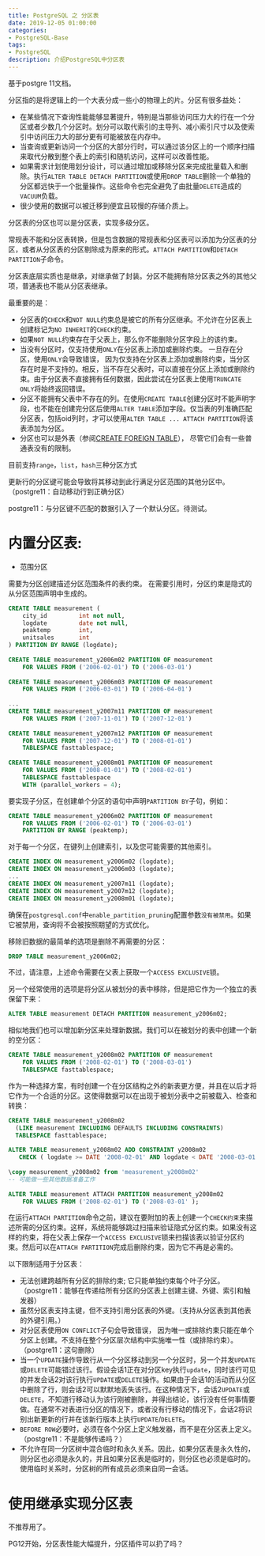 ```yaml
---
title: PostgreSQL 之 分区表
date: 2019-12-05 01:00:00
categories:
- PostgreSQL-Base
tags:
- PostgreSQL
description: 介绍PostgreSQL中分区表
---
```


基于postgre 11文档。

分区指的是将逻辑上的一个大表分成一些小的物理上的片。分区有很多益处：
* 在某些情况下查询性能能够显著提升，特别是当那些访问压力大的行在一个分区或者少数几个分区时。划分可以取代索引的主导列、减小索引尺寸以及使索引中访问压力大的部分更有可能被放在内存中。
* 当查询或更新访问一个分区的大部分行时，可以通过该分区上的一个顺序扫描来取代分散到整个表上的索引和随机访问，这样可以改善性能。
* 如果需求计划使用划分设计，可以通过增加或移除分区来完成批量载入和删除。执行`ALTER TABLE DETACH PARTITION`或使用`DROP TABLE`删除一个单独的分区都远快于一个批量操作。这些命令也完全避免了由批量`DELETE`造成的`VACUUM`负载。
* 很少使用的数据可以被迁移到便宜且较慢的存储介质上。

分区表的分区也可以是分区表，实现多级分区。

常规表不能和分区表转换，但是包含数据的常规表和分区表可以添加为分区表的分区，或者从分区表的分区剔除成为原来的形式。`ATTACH PARTITION`和`DETACH PARTITION`子命令。

分区表底层实质也是继承，对继承做了封装。分区不能拥有除分区表之外的其他父项，普通表也不能从分区表继承。

最重要的是：
* 分区表的`CHECK`和`NOT NULL`约束总是被它的所有分区继承。不允许在分区表上创建标记为`NO INHERIT`的`CHECK`约束。
* 如果`NOT NULL`约束存在于父表上，那么你不能删除分区字段上的该约束。
* 当没有分区时，仅支持使用`ONLY`在分区表上添加或删除约束。 一旦存在分区，使用`ONLY`会导致错误， 因为仅支持在分区表上添加或删除约束，当分区存在时是不支持的。相反，当不存在父表时，可以直接在分区上添加或删除约束。由于分区表不直接拥有任何数据，因此尝试在分区表上使用`TRUNCATE ONLY`将始终返回错误。
* 分区不能拥有父表中不存在的列。在使用`CREATE TABLE`创建分区时不能声明字段，也不能在创建完分区后使用`ALTER TABLE`添加字段。仅当表的列准确匹配分区表，包括oid列时，才可以使用`ALTER TABLE ... ATTACH PARTITION`将该表添加为分区。
* 分区也可以是外表（参阅[CREATE FOREIGN TABLE](http://www.postgres.cn/docs/10/sql-createforeigntable.html)）， 尽管它们会有一些普通表没有的限制。

目前支持`range`，`list`，`hash`三种分区方式

更新行的分区键可能会导致将其移动到此行满足分区范围的其他分区中。（postgre11：自动移动行到正确分区）

postgre11：与分区键不匹配的数据引入了一个默认分区。待测试。

# 内置分区表:

* 范围分区

需要为分区创建描述分区范围条件的表约束。 在需要引用时，分区约束是隐式的从分区范围声明中生成的。

```sql
CREATE TABLE measurement (
    city_id         int not null,
    logdate         date not null,
    peaktemp        int,
    unitsales       int
) PARTITION BY RANGE (logdate);
 
CREATE TABLE measurement_y2006m02 PARTITION OF measurement
    FOR VALUES FROM ('2006-02-01') TO ('2006-03-01')
 
CREATE TABLE measurement_y2006m03 PARTITION OF measurement
    FOR VALUES FROM ('2006-03-01') TO ('2006-04-01')
 
...
CREATE TABLE measurement_y2007m11 PARTITION OF measurement
    FOR VALUES FROM ('2007-11-01') TO ('2007-12-01')
 
CREATE TABLE measurement_y2007m12 PARTITION OF measurement
    FOR VALUES FROM ('2007-12-01') TO ('2008-01-01')
    TABLESPACE fasttablespace;
 
CREATE TABLE measurement_y2008m01 PARTITION OF measurement
    FOR VALUES FROM ('2008-01-01') TO ('2008-02-01')
    TABLESPACE fasttablespace
    WITH (parallel_workers = 4);
```

要实现子分区，在创建单个分区的语句中声明`PARTITION BY`子句，例如：

```sql
CREATE TABLE measurement_y2006m02 PARTITION OF measurement
    FOR VALUES FROM ('2006-02-01') TO ('2006-03-01')
    PARTITION BY RANGE (peaktemp);
```

对于每一个分区，在键列上创建索引，以及您可能需要的其他索引。

```sql
CREATE INDEX ON measurement_y2006m02 (logdate);
CREATE INDEX ON measurement_y2006m03 (logdate);
...
CREATE INDEX ON measurement_y2007m11 (logdate);
CREATE INDEX ON measurement_y2007m12 (logdate);
CREATE INDEX ON measurement_y2008m01 (logdate);
```

确保在`postgresql.conf`中`enable_partition_pruning`配置参数`没有被禁用`。如果它被禁用，查询将不会被按照期望的方式优化。

移除旧数据的最简单的选项是删除不再需要的分区：

```sql
DROP TABLE measurement_y2006m02;
```

不过，请注意，上述命令需要在父表上获取一个`ACCESS EXCLUSIVE`锁。

另一个经常使用的选项是将分区从被划分的表中移除，但是把它作为一个独立的表保留下来：

```sql
ALTER TABLE measurement DETACH PARTITION measurement_y2006m02;
```

相似地我们也可以增加新分区来处理新数据。我们可以在被划分的表中创建一个新的空分区：

```sql
CREATE TABLE measurement_y2008m02 PARTITION OF measurement
    FOR VALUES FROM ('2008-02-01') TO ('2008-03-01')
    TABLESPACE fasttablespace;
```

作为一种选择方案，有时创建一个在分区结构之外的新表更方便，并且在以后才将它作为一个合适的分区。这使得数据可以在出现于被划分表中之前被载入、检查和转换：

```sql
CREATE TABLE measurement_y2008m02
  (LIKE measurement INCLUDING DEFAULTS INCLUDING CONSTRAINTS)
  TABLESPACE fasttablespace;
 
ALTER TABLE measurement_y2008m02 ADD CONSTRAINT y2008m02
   CHECK ( logdate >= DATE '2008-02-01' AND logdate < DATE '2008-03-01' );
 
\copy measurement_y2008m02 from 'measurement_y2008m02'
-- 可能做一些其他数据准备工作
 
ALTER TABLE measurement ATTACH PARTITION measurement_y2008m02
    FOR VALUES FROM ('2008-02-01') TO ('2008-03-01' );
```

在运行`ATTACH PARTITION`命令之前，建议在要附加的表上创建一个`CHECK约束`来描述所需的分区约束。这样，系统将能够跳过扫描来验证隐式分区约束。如果没有这样的约束，将在父表上保存一个`ACCESS EXCLUSIVE`锁来扫描该表以验证分区约束。然后可以在`ATTACH PARTITION`完成后删除约束，因为它不再是必需的。

以下限制适用于分区表：
* 无法创建跨越所有分区的排除约束; 它只能单独约束每个叶子分区。（postgre11：能够在传递给所有分区的分区表上创建主键、外键、索引和触发器）
* 虽然分区表支持主键，但不支持引用分区表的外键。（支持从分区表到其他表的外键引用。）
* 对分区表使用`ON CONFLICT`子句会导致错误， 因为唯一或排除约束只能在单个分区上创建。不支持在整个分区层次结构中实施唯一性（或排除约束）。（postgre11：这句删除）
* 当一个`UPDATE`操作导致行从一个分区移动到另一个分区时，另一个并发`UPDATE`或`DELETE`可能错过该行。假设会话1正在对分区key执行`update`，同时该行可见的并发会话2对该行执行`UPDATE`或`DELETE`操作。如果由于会话1的活动而从分区中删除了行，则会话2可以默默地丢失该行。在这种情况下，会话2`UPDATE`或`DELETE`，不知道行移动认为该行刚被删除，并得出结论，该行没有任何事情要做。在通常不对表进行分区的情况下，或者没有行移动的情况下，会话2将识别出新更新的行并在该新行版本上执行`UPDATE`/`DELETE`。
* `BEFORE ROW`必要时，必须在各个分区上定义触发器，而不是在分区表上定义。（postgre11：不是能够传递吗？）
* 不允许在同一分区树中混合临时和永久关系。因此，如果分区表是永久性的，则分区也必须是永久的，并且如果分区表是临时的，则分区也必须是临时的。使用临时关系时，分区树的所有成员必须来自同一会话。

# 使用继承实现分区表

不推荐用了。

PG12开始，分区表性能大幅提升，分区插件可以扔了吗？


